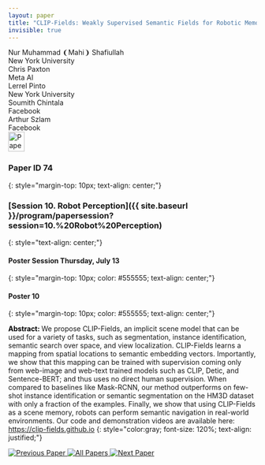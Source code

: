 ```yaml
---
layout: paper
title: "CLIP-Fields: Weakly Supervised Semantic Fields for Robotic Memory"
invisible: true
---
```

<div class="paper-authors">
<div class="paper-author-box">
    <div class="paper-author-name">Nur Muhammad 	❨Mahi❩ Shafiullah</div>
    <div class="paper-author-uni">New York University</div>
</div>
<div class="paper-author-box">
    <div class="paper-author-name">Chris Paxton</div>
    <div class="paper-author-uni">Meta AI</div>
</div>
<div class="paper-author-box">
    <div class="paper-author-name">Lerrel Pinto</div>
    <div class="paper-author-uni">New York University</div>
</div>
<div class="paper-author-box">
    <div class="paper-author-name">Soumith Chintala</div>
    <div class="paper-author-uni">Facebook</div>
</div>
<div class="paper-author-box">
    <div class="paper-author-name">Arthur Szlam</div>
    <div class="paper-author-uni">Facebook</div>
</div>

</div><div class="paper-pdf">
<div> <a href="http://www.roboticsproceedings.org/rss19/p074.pdf"><img src="{{ site.baseurl }}/images/paper_link.png" alt="Paper Website" width = "33"  height = "40"/></a> </div>
</div>

### Paper ID 74
{: style="margin-top: 10px; text-align: center;"}

### [Session 10. Robot Perception]({{ site.baseurl }}/program/papersession?session=10.%20Robot%20Perception)
{: style="text-align: center;"}

#### Poster Session Thursday, July 13
{: style="margin-top: 10px; color: #555555; text-align: center;"}

#### Poster 10
{: style="margin-top: 10px; color: #555555; text-align: center;"}

<b style="color: black;">Abstract: </b>We propose CLIP-Fields, an implicit scene model that can be used for a variety of tasks, such as segmentation, instance identification, semantic search over space, and view localization. CLIP-Fields learns a mapping from spatial locations to semantic embedding vectors. Importantly, we show that this mapping can be trained with supervision coming only from web-image and web-text trained models such as CLIP, Detic, and Sentence-BERT; and thus uses no direct human supervision. When compared to baselines like Mask-RCNN, our method outperforms on few-shot instance identification or semantic segmentation on the HM3D dataset with only a fraction of the examples. Finally, we show that using CLIP-Fields as a scene memory, robots can perform semantic navigation in real-world environments. Our code and demonstration videos are available here: https://clip-fields.github.io
{: style="color:gray; font-size: 120%; text-align: justified;"}


<div class="paper-menu">
<a href="{{ site.baseurl }}/program/papers/073/"> <img src="{{ site.baseurl }}/images/previous_paper_icon.png" alt="Previous Paper" title="Previous Paper"/> </a>
<a href="{{ site.baseurl }}/program/papers"><img src="{{ site.baseurl }}/images/overview_icon.png" alt="All Papers" title="All Papers"/> </a>
<a href="{{ site.baseurl }}/program/papers/075/"> <img src="{{ site.baseurl }}/images/next_paper_icon.png" alt="Next Paper" title="Next Paper"/> </a>

</div>
